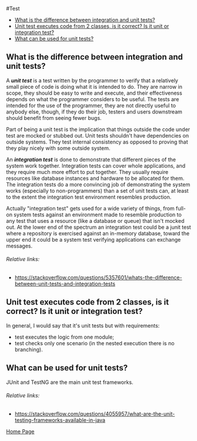 #Test
- [What is the difference between integration and unit tests?](#what-is-the-difference-between-integration-and-unit-tests)
- [Unit test executes code from 2 classes, is it correct? Is it unit or integration test?](#unit-test-executes-code-from-2-classes-is-it-correct-is-it-unit-or-integration-test)
- [What can be used for unit tests?](#what-can-be-used-for-unit-tests)

## What is the difference between integration and unit tests?
A ***unit test*** is a test written by the programmer to verify that a relatively small piece of code is doing what it is intended to do. They are narrow in scope, they should be easy to write and execute, and their effectiveness depends on what the programmer considers to be useful. The tests are intended for the use of the programmer, they are not directly useful to anybody else, though, if they do their job, testers and users downstream should benefit from seeing fewer bugs.

Part of being a unit test is the implication that things outside the code under test are mocked or stubbed out. Unit tests shouldn't have dependencies on outside systems. They test internal consistency as opposed to proving that they play nicely with some outside system.

An ***integration test*** is done to demonstrate that different pieces of the system work together. Integration tests can cover whole applications, and they require much more effort to put together. They usually require resources like database instances and hardware to be allocated for them. The integration tests do a more convincing job of demonstrating the system works (especially to non-programmers) than a set of unit tests can, at least to the extent the integration test environment resembles production.

Actually "integration test" gets used for a wide variety of things, from full-on system tests against an environment made to resemble production to any test that uses a resource (like a database or queue) that isn't mocked out. At the lower end of the spectrum an integration test could be a junit test where a repository is exercised against an in-memory database, toward the upper end it could be a system test verifying applications can exchange messages.
###### Relative links:
- https://stackoverflow.com/questions/5357601/whats-the-difference-between-unit-tests-and-integration-tests

## Unit test executes code from 2 classes, is it correct? Is it unit or integration test?
In general, I would say that it's unit tests but with requirements:
- test executes the logic from one module;
- test checks only one scenario (in the nested execution there is no branching).

## What can be used for unit tests?
JUnit and TestNG are the main unit test frameworks.
###### Relative links:
- https://stackoverflow.com/questions/4055957/what-are-the-unit-testing-frameworks-available-in-java

[Home Page](README.md)
